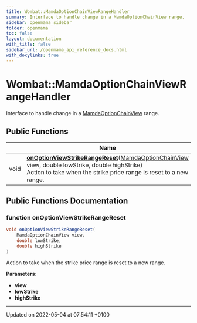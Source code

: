 ```yaml
---
title: Wombat::MamdaOptionChainViewRangeHandler
summary: Interface to handle change in a MamdaOptionChainView range. 
sidebar: openmama_sidebar
folder: openmama
toc: false
layout: documentation
with_title: false
sidebar_url: /openmama_api_reference_docs.html
with_doxylinks: true
---
```


# Wombat::MamdaOptionChainViewRangeHandler



Interface to handle change in a [MamdaOptionChainView](classWombat_1_1MamdaOptionChainView.html) range. 

## Public Functions

|                | Name           |
| -------------- | -------------- |
| void | **[onOptionViewStrikeRangeReset](interfaceWombat_1_1MamdaOptionChainViewRangeHandler.html#function-onoptionviewstrikerangereset)**([MamdaOptionChainView](classWombat_1_1MamdaOptionChainView.html) view, double lowStrike, double highStrike)<br>Action to take when the strike price range is reset to a new range.  |

## Public Functions Documentation

### function onOptionViewStrikeRangeReset

```csharp
void onOptionViewStrikeRangeReset(
    MamdaOptionChainView view,
    double lowStrike,
    double highStrike
)
```

Action to take when the strike price range is reset to a new range. 

**Parameters**: 

  * **view** 
  * **lowStrike** 
  * **highStrike** 


-------------------------------

Updated on 2022-05-04 at 07:54:11 +0100